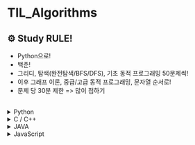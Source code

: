 # TIL_Algorithms

## ⚙ Study RULE!
- Python으로!
- 백준!
- 그리디, 탐색(완전탐색/BFS/DFS), 기초 동적 프로그래밍 50문제씩!
- 이후 그래프 이론, 중급/고급 동적 프로그래밍, 문자열 순서로!
- 문제 당 30분 제한 => 많이 접하기

<br>
</details> 
<details><summary>Python</summary>

#### 🛠 txt파일 불러오기 (알고리즘 문제풀이)

```
import sys

sys.stdin = open("input.txt", 'r')

input = sys.stdin.readline

N = int(input())    # input().strip() <-- 백준문제 풀이 시 테스트케이스 다 맞는데 틀렸다고 나오면 strip() 먼저 시도하기
```

#### input과 sys.stdin.readline의 차이점

=> `input()` 내장 함수는 prompt message를 출력하고 개행 문자를 삭제한 값을 리턴.

=> `sys.stdin.readline()` sys 함수는 prompt message를 출력하지 않고 개행 문자를 그대로 리턴. 

=> 개행 문자 리턴으로 인해 백준 문제풀이에서 종종 실패하는 경우가 있기 때문에 `.strip()` 붙여주기 


#### Prompt Message란?

>  *Prompt*는 컴퓨터가 입력을 기다리고 있음을 가리키기 위해 화면에 나타나는 표시이다. 예를 들어 "직원 이름을 입력하시오"와 같은 메시지도 프롬프트가 될수 있으며, 명령어 중심의 시스템에서는 명령어를 받아들이기 위한 준비가 되었을 때, 미리 정해진 부호를 나타낸다.
>
>  이를테면, dBASE 에서는 점(.)을, [유닉스](http://www.terms.co.kr/UNIX.htm)에서는 $ 또는 %를, [DOS](http://www.terms.co.kr/DOS.htm)에서는 C:\> 등을 표시하는데, 이는 각 시스템별로 특색 있는 프롬프트의 예이다.

```
>>> number = input("숫자를 입력하세요: ")  #input 안의 변수가 prompt message
숫자를 입력하세요: 7
>>> print(number)
7
```

### 주제별 TIP!

* Deque
> graph를 위해 `[[0]] * (N+1)`로 만드니 인덱스에 리스트 쌓기 불가능 => `[list() for i in range(N+1)]` 을 통해 graph 틀 만들기

* DP
> 14501 퇴사: 뒤에서부터 가능한 비용을 누적하여 max값 비교.
* Memoization 기본 코드 형태
```
def fibo(x):
  # fibo(1)=fibo(2)=0
  if x==1 or x==2:
    return 1

  # 이미 계산한 적있는 문제라면 그대로 반환
  if memo[x] != 0:
    return memo[x]

  # 아직 계산하지 않은 문제라면 점화식에 따라서 피보나치 결과 반환
  memo[x] = fibo(x-1)+fibo(x-2)
  return memo[x]


print(fibo(99))
```

* 구간합
>  `list[i:j]`와 같은 슬라이싱보다 `sum[j] - sum[i-1]` 누적합을 연산하는 방식을 사용하는 것이 성능에 유리. (전자는 시간복잡도 O(N\*2) 후자는 2\*O(N)

* 힙
```
    for num in nums:
      heappush(heap, (-num, num))  # (우선 순위, 값)
```    

* PriorityQueue (우선순위 큐)
> 알고리즘 문제 풀이에서는 속도가 느리므로 heapq로 구현하기

</details>

</details> 
<details><summary>C / C++</summary>

### 알고리즘 문제 풀이

```
#include <stdio.h>        #include <iostream>은 C++

int main(void) {
    int a;
    
    scanf("%d", &a);
    
    printf("%d", a);
}
```

=> `123` 입력 시 `123` 출력
</details> 
</details> 
<details><summary>JAVA</summary>

### 알고리즘 문제 풀이

```
import java.util.*;                  #java.util.Scanner;

public class Main {                  #SWEA에서는 `public class Solution`
    public static void main(String args[]) {            #(String[] args)도 가능!
        Scanner sc = new Scanner(System.in);
        
        int a = sc.nextInt();
        
        System.out.print(a);
    }
}
```
=> `123` 입력 시 `123` 출력

<br>
</details>

</details> 
<details><summary>JavaScript</summary>

### 알고리즘 문제 풀이

```
const input = require('fs').readFileSync(0, 'utf-8').toString().split(' ');

```
</details>

